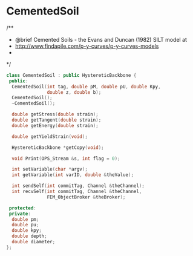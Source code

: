 # CementedSoil

/**
 * @brief Cemented Soils - the Evans and Duncan (1982) SILT model at
 * http://www.findapile.com/p-y-curves/p-y-curves-models
 *
 */
```cpp
class CementedSoil : public HystereticBackbone {
 public:
  CementedSoil(int tag, double pM, double pU, double Kpy,
               double z, double b);
  CementedSoil();
  ~CementedSoil();

  double getStress(double strain);
  double getTangent(double strain);
  double getEnergy(double strain);

  double getYieldStrain(void);

  HystereticBackbone *getCopy(void);

  void Print(OPS_Stream &s, int flag = 0);

  int setVariable(char *argv);
  int getVariable(int varID, double &theValue);

  int sendSelf(int commitTag, Channel &theChannel);
  int recvSelf(int commitTag, Channel &theChannel,
               FEM_ObjectBroker &theBroker);

 protected:
 private:
  double pm;
  double pu;
  double kpy;
  double depth;
  double diameter;
};
```
